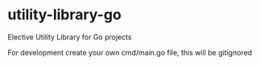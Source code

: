 # utility-library-go

Elective Utility Library for Go projects

For development create your own cmd/main.go file, this will be gitignored